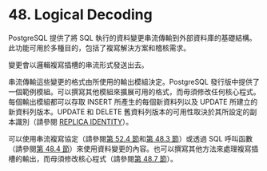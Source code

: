 # 48. Logical Decoding

PostgreSQL 提供了將 SQL 執行的資料變更串流傳輸到外部資料庫的基礎結構。此功能可用於多種目的，包括了複寫解決方案和稽核需求。

變更會以邏輯複寫插槽的串流形式發送出去。

串流傳輸這些變更的格式由所使用的輸出模組決定。PostgreSQL 發行版中提供了一個範例模組。可以撰寫其他模組來擴展可用的格式，而毋須修改任何核心程式。每個輸出模組都可以存取 INSERT 所產生的每個新資料列以及 UPDATE 所建立的新資料列版本。UPDATE 和 DELETE 舊資料列版本的可用性取決於其所設定的副本識別（請參閱 [REPLICA IDENTITY](../../reference/sql-commands/alter-table.md#replica-identity)）。

可以使用串流複寫協定（請參閱[第 52.4 節](../../internals/52.-frontend-backend-protocol/streaming-replication-protocol.md)和[第 48.3 節](streaming-replication-protocol-interface.md)）或透過 SQL 呼叫函數（請參閱[第 48.4 節](logical-decoding-sql-interface.md)）來使用資料變更的內容。也可以撰寫其他方法來處理複寫插槽的輸出，而毋須修改核心程式（請參閱[第 48.7 節](logical-decoding-output-writers.md)）。

